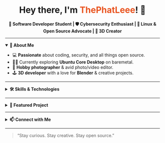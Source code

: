 <!-- Profile Header Banner -->

<h1 align="center">Hey there, I'm <span style="color:#e95420;">ThePhatLeee</span>! 👋</h1>
<p align="center">
  <b>🚀 Software Developer Student | 🛡️ Cybersecurity Enthusiast | 🐧 Linux & Open Source Advocate | 🎨 3D Creator</b>
</p>

---

<details open>
<summary><b>🌟 About Me</b></summary>

<ul>
  <li>💻 <b>Passionate</b> about coding, security, and all things open source.</li>
  <li>🧑‍💻 Currently exploring <b>Ubuntu Core Desktop</b> on baremetal.</li>
  <li>📸 <b>Hobby photographer</b> & avid photo/video editor.</li>
  <li>🕹️ <b>3D developer</b> with a love for <b>Blender</b> & creative projects.</li>
</ul>
</details>

---

<details>
<summary><b>🛠️ Skills & Technologies</b></summary>
<p align="center">
  <img src="https://skillicons.dev/icons?i=html,css,scss,js,python,cpp,react,threejs,webgl,linux,blender" />
</p>
<ul>
  <li><b>Languages:</b> HTML, CSS, SCSS, JavaScript, Python, C++</li>
  <li><b>Frameworks & Libraries:</b> React, Three.js, WebGL</li>
  <li><b>Platforms:</b> Linux (Ubuntu), Ubuntu Core, Open Source tools</li>
  <li><b>Creative:</b> Blender, Photo & Video Editing</li>
</ul>
</details>

---

<details>
<summary><b>🚩 Featured Project</b></summary>

<p align="center">
  <img src="https://img.shields.io/badge/Ubuntu%20Core%20Desktop-E95420?style=for-the-badge&logo=ubuntu&logoColor=white" />
</p>

<p align="center">
  <b>Ubuntu Core Desktop on Baremetal</b><br>
  <i>Testing and running the next-gen, secure, minimal Ubuntu desktop experience directly on hardware.</i>
</p>
</details>

---

<details>
<summary><b>📫 Connect with Me</b></summary>


- **Website:** [thephatle.dev](https://thephatle.dev)
- **Ubuntu Discourse:** [thephatle](https://discourse.ubuntu.com/u/thephatle)
- **Launchpad:** [thephatle](https://launchpad.net/~thephatle)
- **Matrix:** `@thephatle:matrix.org`
</details>

---

> “Stay curious. Stay creative. Stay open source.”

